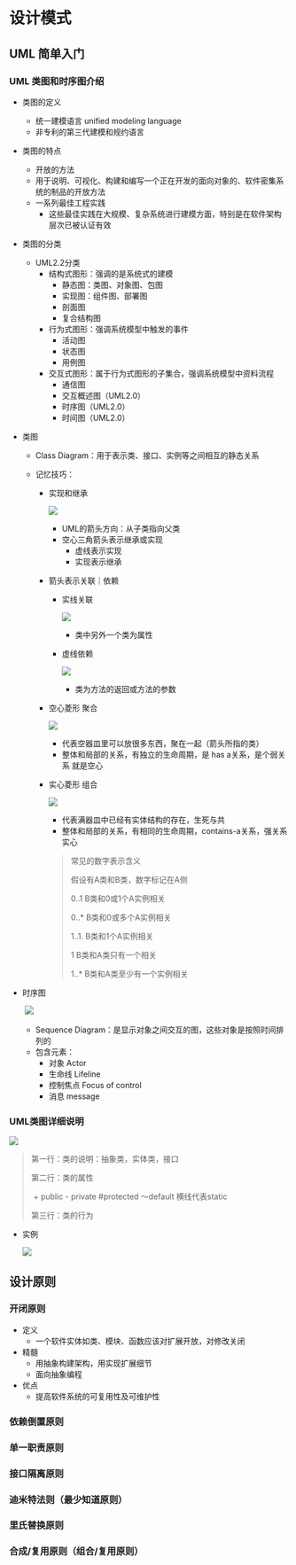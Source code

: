 # 设计模式

## UML 简单入门

### UML 类图和时序图介绍

- 类图的定义

  - 统一建模语言 unified modeling language
  - 非专利的第三代建模和规约语言

- 类图的特点

  - 开放的方法
  - 用于说明、可视化、构建和编写一个正在开发的面向对象的、软件密集系统的制品的开放方法
  - 一系列最佳工程实践
    - 这些最佳实践在大规模、复杂系统进行建模方面，特别是在软件架构层次已被认证有效

- 类图的分类

  - UML2.2分类
    - 结构式图形：强调的是系统式的建模
      - 静态图：类图、对象图、包图
      - 实现图：组件图、部署图
      - 剖面图
      - 复合结构图
    - 行为式图形：强调系统模型中触发的事件
      - 活动图
      - 状态图
      - 用例图
    - 交互式图形：属于行为式图形的子集合，强调系统模型中资料流程
      - 通信图
      - 交互概述图（UML2.0）
      - 时序图（UML2.0）
      - 时间图（UML2.0）

- 类图

  - Class Diagram：用于表示类、接口、实例等之间相互的静态关系

  - 记忆技巧：

    - 实现和继承

      ![](UML实现和继承.png)

      - UML的箭头方向：从子类指向父类
      - 空心三角箭头表示继承或实现
        - 虚线表示实现
        - 实现表示继承 

    - 箭头表示关联｜依赖

      - 实线关联

        ![](UML关联关系.png) 

        - 类中另外一个类为属性

      - 虚线依赖

         ![](UML依赖关系.png)

        - 类为方法的返回或方法的参数

    - 空心菱形 聚合

      ![](UML聚合关系.png)

      - 代表空器皿里可以放很多东西，聚在一起（箭头所指的类）
      - 整体和局部的关系，有独立的生命周期，是 has a关系，是个弱关系 就是空心

    - 实心菱形 组合

      ![](UML组合关系.png)

      - 代表满器皿中已经有实体结构的存在，生死与共
      - 整体和局部的关系，有相同的生命周期，contains-a关系，强关系 实心

      

      > 常见的数字表示含义
      >
      > 假设有A类和B类，数字标记在A侧
      >
      > 0..1  B类和0或1个A实例相关
      >
      > 0..*   B类和0或多个A实例相关
      >
      > 1..1. B类和1个A实例相关
      >
      > 1      B类和A类只有一个相关
      >
      > 1..*   B类和A类至少有一个实例相关

      

- 时序图

  ​	![](UML时序图.png)

  - Sequence Diagram：是显示对象之间交互的图，这些对象是按照时间排列的
  - 包含元素：
    - 对象 Actor
    - 生命线 Lifeline
    - 控制焦点 Focus of control
    - 消息 message 

  

### UML类图详细说明

![](UML类图详细图.png)

> 第一行：类的说明：抽象类，实体类，接口
>
> 第二行：类的属性 
>
> ​	+ public - private #protected  ～default  横线代表static 
>
> 第三行：类的行为



- 实例

  ![](UML详细实例.png)





## 设计原则

### 开闭原则

- 定义
  - 一个软件实体如类、模块、函数应该对扩展开放，对修改关闭
- 精髓
  - 用抽象构建架构，用实现扩展细节
  - 面向抽象编程
- 优点
  - 提高软件系统的可复用性及可维护性

### 依赖倒置原则

### 单一职责原则

### 接口隔离原则

### 迪米特法则（最少知道原则）

### 里氏替换原则

### 合成/复用原则（组合/复用原则）



